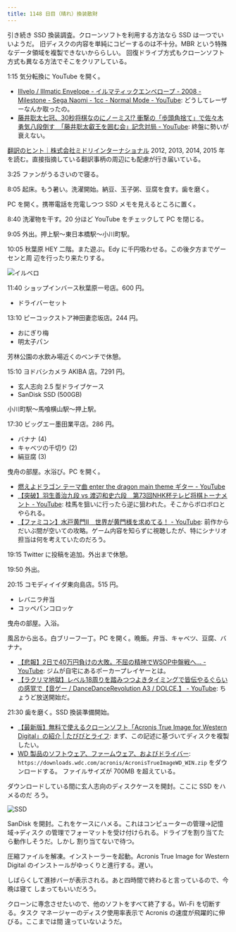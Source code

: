 ```yaml
---
title: 1148 日目（晴れ）換装散財
---
```


引き続き SSD 換装調査。クローンソフトを利用する方法なら SSD は一つでいいようだ。
旧ディスクの内容を単純にコピーするのは不十分。MBR という特殊なデータ領域を複製できないかららしい。
回復ドライブ方式もクローンソフト方式も異なる方法でそこをクリアしている。

1:15 気分転換に YouTube を開く。

* [Illvelo / Illmatic Envelope - イルマティックエンベロープ - 2008 - Milestone - Sega Naomi - 1cc - Normal Mode - YouTube](https://www.youtube.com/watch?v=WEe_hTBgLcw):
  どうしてレーザーなんか取ったの。
* [藤井聡太七冠、30秒将棋なのにノーミス!? 衝撃の「歩頭角捨て」で佐々木勇気八段倒す　「藤井聡太叡王を囲む会」記念対局 - YouTube](https://www.youtube.com/watch?v=MIMf4kY734E):
  終盤に勢いが衰えない。

[翻訳のヒント｜株式会社ミドリインターナショナル](https://www.midorico.co.jp/tip/backnumber.html)
2012, 2013, 2014, 2015 年を読む。直接指摘している翻訳事柄の周辺にも配慮が行き届いている。

3:25 ファンがうるさいので寝る。

8:05 起床。もう暑い。洗濯開始。納豆、玉子粥、豆腐を食す。歯を磨く。

PC を開く。携帯電話を充電しつつ SSD メモを見えるところに置く。

8:40 洗濯物を干す。20 分ほど YouTube をチェックして PC を閉じる。

9:05 外出。押上駅～東日本橋駅～小川町駅。

10:05 秋葉原 HEY 二階。また遊ぶ。Edy に千円吸わせる。この後夕方までゲーセンと周
辺を行ったり来たりする。

![イルベロ](https://pbs.twimg.com/media/Fy5b53KaIAEv7yo?format=jpg&name=small)

11:40 ショップインバース秋葉原一号店。600 円。

* ドライバーセット

13:10 ピーコックストア神田妻恋坂店。244 円。

* おにぎり梅
* 明太子パン

芳林公園の水飲み場近くのベンチで休憩。

15:10 ヨドバシカメラ AKIBA 店。7291 円。

* 玄人志向 2.5 型ドライブケース
* SanDisk SSD (500GB)

小川町駅～馬喰横山駅～押上駅。

17:30 ビッグエー墨田業平店。286 円。

* バナナ (4)
* キャベツの千切り (2)
* 絹豆腐 (3)

曳舟の部屋。水浴び。PC を開く。

* [燃えよドラゴン テーマ曲 enter the dragon main theme ギター - YouTube](https://www.youtube.com/watch?v=5dBO6RWM9fU)
* [【突破】羽生善治九段 vs 渡辺和史六段　第73回NHK杯テレビ将棋トーナメント - YouTube](https://www.youtube.com/watch?v=0UM2LV-EayE):
  桂馬を狙いに行ったら逆に狙われた。そこからボロボロとやられる。
* [【ファミコン】水戸黄門Ⅱ　世界が黄門様を求めてる！ - YouTube](https://www.youtube.com/watch?v=FUX4u8dDSV0):
  前作からだいぶ間が空いての攻略。ゲーム内容を知らずに視聴したが、特にシナリオ担当は何を考えていたのだろう。

19:15 Twitter に投稿を追加。外出まで休憩。

19:50 外出。

20:15 コモディイイダ東向島店。515 円。

* レバニラ弁当
* コッペパンコロッケ

曳舟の部屋。入浴。

風呂から出る。白ブリーフ一丁。PC を開く。晩飯。弁当、キャベツ、豆腐、バナナ。

* [【悲報】2日で40万円負けの大敗。不屈の精神でWSOP中盤戦へ… - YouTube](https://www.youtube.com/watch?v=Ew5xt_KcbLU):
  ジムが自宅にあるポーカープレイヤーとは。
* [【ラクリマ地獄】レベル18周りを踏みつつよきタイミングで皆伝やるぐらいの感覚で【音ゲー / DanceDanceRevolution A3 / DOLCE.】 - YouTube](https://www.youtube.com/watch?v=GKzsYZzTUq0):
  ちょうど放送開始だ。

21:30 歯を磨く。SSD 換装準備開始。

* [【最新版】無料で使えるクローンソフト「Acronis True Image for Western Digital」の紹介 | たびびとライフ](https://tarelife.com/acronis-clone-sandisk/):
  まず、この記述に基づいてディスクを複製したい。
* [WD 製品のソフトウェア、ファームウェア、およびドライバー](https://support-jp.wd.com/app/answers/detailweb/a_id/7225):
  `https://downloads.wdc.com/acronis/AcronisTrueImageWD_WIN.zip` をダウンロードする。
  ファイルサイズが 700MB を超えている。

ダウンロードしている間に玄人志向のディスクケースを開封。ここに SSD をハメるのだ
ろう。

![SSD](https://pbs.twimg.com/media/Fy5ceMlacAAmojO?format=jpg&name=small)

SanDisk を開封。これをケースにハメる。これはコンピューターの管理→記憶域→ディスク
の管理でフォーマットを受け付けられる。ドライブを割り当てたら動作しそうだ。しかし
割り当てないで待つ。

圧縮ファイルを解凍。インストーラーを起動。Acronis True Image for Western Digital
のインストールがゆっくりと進行する。遅い。

しばらくして進捗バーが表示される。あと四時間で終わると言っているので、今晩は寝て
しまってもいいだろう。

クローンに専念させたいので、他のソフトをすべて終了する。Wi-Fi を切断する。タスク
マネージャーのディスク使用率表示で Acronis の速度が飛躍的に伸びる。ここまでは間
違っていないようだ。
